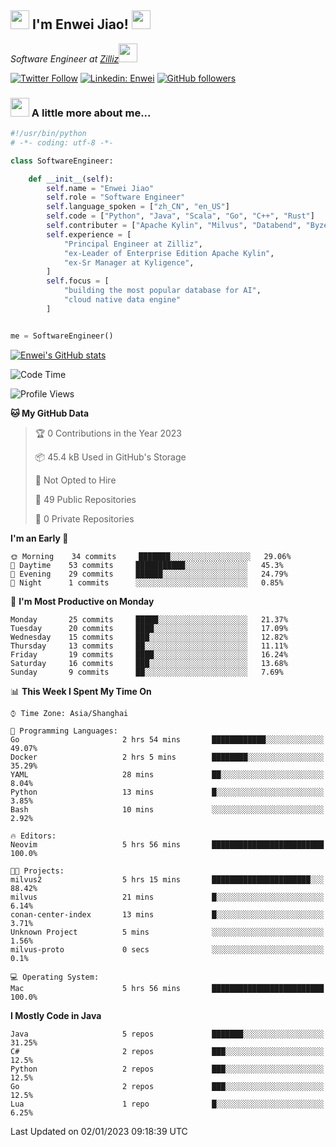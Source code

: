 <h2><img src="https://emojis.slackmojis.com/emojis/images/1531849430/4246/blob-sunglasses.gif?1531849430" width="30"/> I'm  Enwei Jiao! <img src="https://media.giphy.com/media/juBt25nT1KGys/giphy.gif" width=30> </h2>
<!-- <img align='right' src="https://media.giphy.com/media/M9gbBd9nbDrOTu1Mqx/giphy.gif" width="230"> -->
<p><em>Software Engineer at <a href="https://zilliz.com/">Zilliz</a><img src="https://media.giphy.com/media/WUlplcMpOCEmTGBtBW/giphy.gif" width="30"></em></p>

[![Twitter Follow](https://img.shields.io/twitter/follow/misteranmol?label=Follow)](https://twitter.com/intent/follow?screen_name=EnweiJiao)
[![Linkedin: Enwei](https://img.shields.io/badge/-enwei-blue?style=&logo=Linkedin&logoColor=white&link=https://www.linkedin.com/in/enwei-jiao-41192a97)](https://www.linkedin.com/in/enwei-jiao-41192a97/)
[![GitHub followers](https://img.shields.io/github/followers/jiaoew1991?label=Follow&style=social)](https://github.com/jiaoew1991)


### <img src="https://media.giphy.com/media/VgCDAzcKvsR6OM0uWg/giphy.gif" width="30"> A little more about me...  

```python
#!/usr/bin/python
# -*- coding: utf-8 -*-

class SoftwareEngineer:

    def __init__(self):
        self.name = "Enwei Jiao"
        self.role = "Software Engineer"
        self.language_spoken = ["zh_CN", "en_US"]
        self.code = ["Python", "Java", "Scala", "Go", "C++", "Rust"]
        self.contributer = ["Apache Kylin", "Milvus", "Databend", "Byzer-Lang"]
        self.experience = [
            "Principal Engineer at Zilliz",
            "ex-Leader of Enterprise Edition Apache Kylin",
            "ex-Sr Manager at Kyligence",
        ]
        self.focus = [
            "building the most popular database for AI",
            "cloud native data engine"
        ]


me = SoftwareEngineer()
```

[![Enwei's GitHub stats](https://github-readme-stats.vercel.app/api?username=jiaoew1991&count_private=true&show_icons=true)](https://github.com/jiaoew1991/jiaoew1991)

<!-- [![Top Langs](https://github-readme-stats.vercel.app/api/top-langs/?username=jiaoew1991&layout=compact)](https://github.com/jiaoew1991/jiaoew1991) -->

<!--START_SECTION:waka-->
![Code Time](http://img.shields.io/badge/Code%20Time-395%20hrs%2047%20mins-blue)

![Profile Views](http://img.shields.io/badge/Profile%20Views-1-blue)

**🐱 My GitHub Data** 

> 🏆 0 Contributions in the Year 2023
 > 
> 📦 45.4 kB Used in GitHub's Storage 
 > 
> 🚫 Not Opted to Hire
 > 
> 📜 49 Public Repositories 
 > 
> 🔑 0 Private Repositories  
 > 
**I'm an Early 🐤** 

```text
🌞 Morning    34 commits     ███████░░░░░░░░░░░░░░░░░░   29.06% 
🌆 Daytime    53 commits     ███████████░░░░░░░░░░░░░░   45.3% 
🌃 Evening    29 commits     ██████░░░░░░░░░░░░░░░░░░░   24.79% 
🌙 Night      1 commits      ░░░░░░░░░░░░░░░░░░░░░░░░░   0.85%

```
📅 **I'm Most Productive on Monday** 

```text
Monday       25 commits     █████░░░░░░░░░░░░░░░░░░░░   21.37% 
Tuesday      20 commits     ████░░░░░░░░░░░░░░░░░░░░░   17.09% 
Wednesday    15 commits     ███░░░░░░░░░░░░░░░░░░░░░░   12.82% 
Thursday     13 commits     ██░░░░░░░░░░░░░░░░░░░░░░░   11.11% 
Friday       19 commits     ████░░░░░░░░░░░░░░░░░░░░░   16.24% 
Saturday     16 commits     ███░░░░░░░░░░░░░░░░░░░░░░   13.68% 
Sunday       9 commits      ██░░░░░░░░░░░░░░░░░░░░░░░   7.69%

```


📊 **This Week I Spent My Time On** 

```text
⌚︎ Time Zone: Asia/Shanghai

💬 Programming Languages: 
Go                       2 hrs 54 mins       ████████████░░░░░░░░░░░░░   49.07% 
Docker                   2 hrs 5 mins        ████████░░░░░░░░░░░░░░░░░   35.29% 
YAML                     28 mins             ██░░░░░░░░░░░░░░░░░░░░░░░   8.04% 
Python                   13 mins             █░░░░░░░░░░░░░░░░░░░░░░░░   3.85% 
Bash                     10 mins             ░░░░░░░░░░░░░░░░░░░░░░░░░   2.92%

🔥 Editors: 
Neovim                   5 hrs 56 mins       █████████████████████████   100.0%

🐱‍💻 Projects: 
milvus2                  5 hrs 15 mins       ██████████████████████░░░   88.42% 
milvus                   21 mins             █░░░░░░░░░░░░░░░░░░░░░░░░   6.14% 
conan-center-index       13 mins             █░░░░░░░░░░░░░░░░░░░░░░░░   3.71% 
Unknown Project          5 mins              ░░░░░░░░░░░░░░░░░░░░░░░░░   1.56% 
milvus-proto             0 secs              ░░░░░░░░░░░░░░░░░░░░░░░░░   0.1%

💻 Operating System: 
Mac                      5 hrs 56 mins       █████████████████████████   100.0%

```

**I Mostly Code in Java** 

```text
Java                     5 repos             ███████░░░░░░░░░░░░░░░░░░   31.25% 
C#                       2 repos             ███░░░░░░░░░░░░░░░░░░░░░░   12.5% 
Python                   2 repos             ███░░░░░░░░░░░░░░░░░░░░░░   12.5% 
Go                       2 repos             ███░░░░░░░░░░░░░░░░░░░░░░   12.5% 
Lua                      1 repo              █░░░░░░░░░░░░░░░░░░░░░░░░   6.25%

```



 Last Updated on 02/01/2023 09:18:39 UTC
<!--END_SECTION:waka-->
